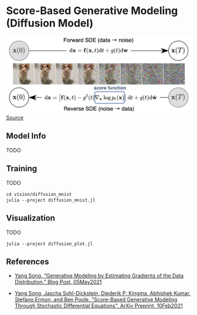 # Score-Based Generative Modeling (Diffusion Model)
![sde](../diffusion_mnist/docs/sde.png)
[Source](https://yang-song.github.io/blog/2021/score/#score-based-generative-modeling-with-stochastic-differential-equations-sdes)

## Model Info
TODO

## Training
TODO
```shell
cd vision/diffusion_mnist
julia --project diffusion_mnist.jl
```

## Visualization
TODO
```shell
julia --project diffusion_plot.jl
```

## References

* [Yang Song. “Generative Modeling by Estimating Gradients of the Data Distribution.” Blog Post, 05May2021](https://yang-song.github.io/blog/2021/score/)

* [Yang Song, Jascha Sohl-Dickstein, Diederik P. Kingma, Abhishek Kumar, Stefano Ermon, and Ben Poole. "Score-Based Generative Modeling Through
Stochastic Differential Equations". ArXiv Preprint, 10Feb2021](https://arxiv.org/pdf/2011.13456.pdf)

